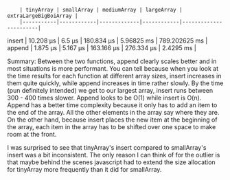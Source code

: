        | tinyArray | smallArray | mediumArray | largeArray | extraLargeBigBoiArray |
        |-----------|------------|-------------|------------|-----------------------|
insert  | 10.208 μs | 6.5 μs     | 180.834 μs  | 5.96825 ms | 789.202625 ms         |
append  | 1.875 μs  | 5.167 μs   | 163.166 μs  | 276.334 μs | 2.4295 ms             |

Summary:
Between the two functions, append clearly scales better and in most situations is more performant. You can tell because when you look at the time results for each function at different array sizes, insert increases in them quite quickly, while append increases in time rather slowly. By the time (pun definitely intended) we get to our largest array, insert runs between 300 - 400 times slower. Append looks to  be O(1) while insert is O(n). Append has a better time complexity because it only has to add an item to the end of the array. All the other elements in the array say where they are. On the other hand, because insert places the new item at the beginning of the array, each item in the array has to be shifted over one space to make room at the front.

I was surprised to see that tinyArray's insert compared to smallArray's insert was a bit inconsistent. The only reason I can think of for the outlier is that maybe behind the scenes javascript had to extend the size allocation for tinyArray more frequently than it did for smallArray.
